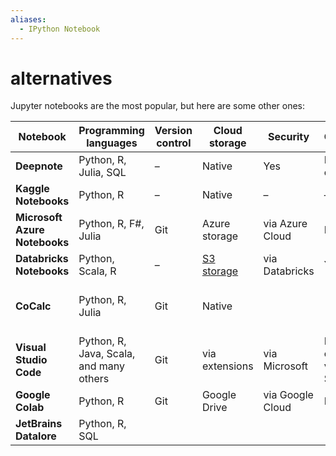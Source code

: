 ```yaml
---
aliases:
  - IPython Notebook
---
```


# alternatives
Jupyter notebooks are the most popular, but here are some other ones:

| Notebook                      | Programming languages                   | Version control | Cloud storage                                                                                                                                                                            | Security         | Collaboration                          | Other features                  |
| ----------------------------- | --------------------------------------- | --------------- | ---------------------------------------------------------------------------------------------------------------------------------------------------------------------------------------- | ---------------- | -------------------------------------- | ------------------------------- |
| **Deepnote**                  | Python, R, Julia, SQL                   | –               | Native                                                                                                                                                                                   | Yes              | Real-time collaboration                |                                 |
| **Kaggle Notebooks**          | Python, R                               | –               | Native                                                                                                                                                                                   | –                | –                                      |                                 |
| **Microsoft Azure Notebooks** | Python, R, F#, Julia                    | Git             | Azure storage                                                                                                                                                                            | via Azure Cloud  | No                                     |                                 |
| **Databricks Notebooks**      | Python, Scala, R                        | –               | [S3 storage](https://docs.databricks.com/en/administration-guide/workspace/settings/notebook-results.html#:~:text=Notebook%20results%20are%20stored%20in,area%20of%20the%20DBFS%20root.) | via Databricks   | Yes                                    |                                 |
| **CoCalc**                    | Python, R, Julia                        | Git             | Native                                                                                                                                                                                   |                  |                                        | LaTeX, computer algebra systems |
| **Visual Studio Code**        | Python, R, Java, Scala, and many others | Git             | via extensions                                                                                                                                                                           | via Microsoft    | Real-time collaboration via Live Share | Code debugging                  |
| **Google Colab**              | Python, R                               | Git             | Google Drive                                                                                                                                                                             | via Google Cloud | No real-time                           |                                 |
| **JetBrains Datalore**        | Python, R, SQL                          |                 |                                                                                                                                                                                          |                  |                                        |                                 |

